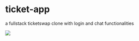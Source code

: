 # ticket-app
a fullstack ticketswap clone with login and chat functionalities

<img src="//imgur.com/5LW4q2z"/>
